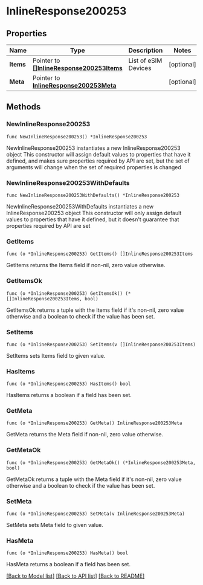 # InlineResponse200253

## Properties

Name | Type | Description | Notes
------------ | ------------- | ------------- | -------------
**Items** | Pointer to [**[]InlineResponse200253Items**](InlineResponse200253Items.md) | List of eSIM Devices | [optional] 
**Meta** | Pointer to [**InlineResponse200253Meta**](InlineResponse200253Meta.md) |  | [optional] 

## Methods

### NewInlineResponse200253

`func NewInlineResponse200253() *InlineResponse200253`

NewInlineResponse200253 instantiates a new InlineResponse200253 object
This constructor will assign default values to properties that have it defined,
and makes sure properties required by API are set, but the set of arguments
will change when the set of required properties is changed

### NewInlineResponse200253WithDefaults

`func NewInlineResponse200253WithDefaults() *InlineResponse200253`

NewInlineResponse200253WithDefaults instantiates a new InlineResponse200253 object
This constructor will only assign default values to properties that have it defined,
but it doesn't guarantee that properties required by API are set

### GetItems

`func (o *InlineResponse200253) GetItems() []InlineResponse200253Items`

GetItems returns the Items field if non-nil, zero value otherwise.

### GetItemsOk

`func (o *InlineResponse200253) GetItemsOk() (*[]InlineResponse200253Items, bool)`

GetItemsOk returns a tuple with the Items field if it's non-nil, zero value otherwise
and a boolean to check if the value has been set.

### SetItems

`func (o *InlineResponse200253) SetItems(v []InlineResponse200253Items)`

SetItems sets Items field to given value.

### HasItems

`func (o *InlineResponse200253) HasItems() bool`

HasItems returns a boolean if a field has been set.

### GetMeta

`func (o *InlineResponse200253) GetMeta() InlineResponse200253Meta`

GetMeta returns the Meta field if non-nil, zero value otherwise.

### GetMetaOk

`func (o *InlineResponse200253) GetMetaOk() (*InlineResponse200253Meta, bool)`

GetMetaOk returns a tuple with the Meta field if it's non-nil, zero value otherwise
and a boolean to check if the value has been set.

### SetMeta

`func (o *InlineResponse200253) SetMeta(v InlineResponse200253Meta)`

SetMeta sets Meta field to given value.

### HasMeta

`func (o *InlineResponse200253) HasMeta() bool`

HasMeta returns a boolean if a field has been set.


[[Back to Model list]](../README.md#documentation-for-models) [[Back to API list]](../README.md#documentation-for-api-endpoints) [[Back to README]](../README.md)


